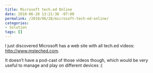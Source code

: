```yaml
---
title: Microsoft tech.ed Online
date: 2010-06-28 13:21:38 -07:00
permalink: /2010/06/28/microsoft-tech-ed-online/
categories:
- Solution
tags: []
---
```

<p>I just discovered Microsoft has a web site with all tech.ed videos:&#160; <a href="http://www.msteched.com">http://www.msteched.com</a>.</p>  <p>It doesn’t have a pod-cast of those videos though, which would be very useful to manage and play on different devices :(</p>